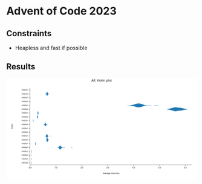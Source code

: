 # Advent of Code 2023
## Constraints
- Heapless and fast if possible

## Results

![Violin plot](results/violin.svg)